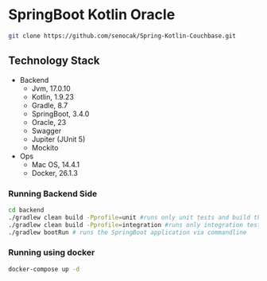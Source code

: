 # SpringBoot Kotlin Oracle 

```sh
git clone https://github.com/senocak/Spring-Kotlin-Couchbase.git
```

## Technology Stack
- Backend
  - Jvm, 17.0.10
  - Kotlin, 1.9.23
  - Gradle, 8.7
  - SpringBoot, 3.4.0
  - Oracle, 23
  - Swagger
  - Jupiter (JUnit 5)
  - Mockito
- Ops
  - Mac OS, 14.4.1
  - Docker, 26.1.3

### Running Backend Side
```sh 
cd backend
./gradlew clean build -Pprofile=unit #runs only unit tests and build the package
./gradlew clean build -Pprofile=integration #runs only integration tests and build the package
./gradlew bootRun # runs the SpringBoot application via commandline
```

### Running using docker
```sh 
docker-compose up -d
```